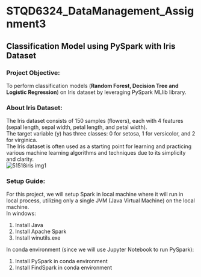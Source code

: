 # STQD6324_DataManagement_Assignment3
## Classification Model using PySpark with Iris Dataset
### Project Objective:
To perform classification models (**Random Forest, Decision Tree and Logistic Regression**) on Iris dataset by leveraging PySpark MLlib library.
### About Iris Dataset:
The Iris dataset consists of 150 samples (flowers), each with 4 features (sepal length, sepal width, petal length, and petal width).<br>
The target variable (y) has three classes: 0 for setosa, 1 for versicolor, and 2 for virginica.<br>
The Iris dataset is often used as a starting point for learning and practicing various machine learning algorithms and techniques due to its simplicity and clarity.<br>
![51518iris img1](https://github.com/athirah-o/STQD6324_DataManagement_Assignment3/assets/152348953/023f8892-4055-4058-a3b7-091a96fd5d0e)
### Setup Guide:
For this project, we will setup Spark in local machine where it will run in local process, utilizing only a single JVM (Java Virtual Machine) on the local machine.<br>
In windows:
1. Install Java
3. Install Apache Spark
4. Install winutils.exe<br>

In conda environment (since we will use Jupyter Notebook to run PySpark):
1. Install PySpark in conda environment
2. Install FindSpark in conda environment
